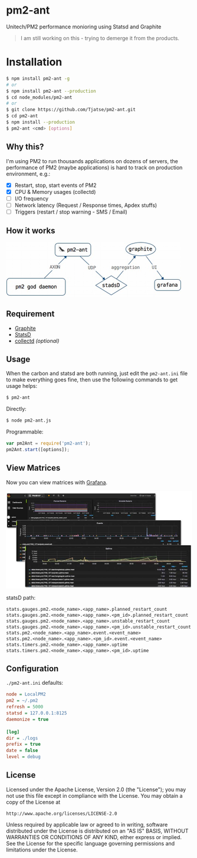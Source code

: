 # pm2-ant
Unitech/PM2 performance monioring using Statsd and Graphite

> I am still working on this - trying to demerge it from the products.

# Installation
```bash
$ npm install pm2-ant -g
# or
$ npm install pm2-ant --production
$ cd node_modules/pm2-ant
# or
$ git clone https://github.com/Tjatse/pm2-ant.git
$ cd pm2-ant
$ npm install --production
$ pm2-ant <cmd> [options]
```

## Why this?
I'm using PM2 to run thousands applications on dozens of servers, the performance of PM2 (maybe applications) is hard to track on production environment, e.g.:
- [x] Restart, stop, start events of PM2
- [x] CPU & Memory usages (collectd)
- [ ] I/O frequency
- [ ] Network latency (Request / Response times, Apdex stuffs)
- [ ] Triggers (restart / stop warning - SMS / Email)

## How it works

![flows](imgs/flows.jpg)

## Requirement
- [Graphite](docs/graphite.md)
- [StatsD](docs/statsd.md)
- [collectd](docs/collectd.md) *(optional)*

## Usage
When the carbon and statsd are both running, just edit the `pm2-ant.ini` file to make everything goes fine, then use the following commands to get usage helps:
```bash
$ pm2-ant
```

Directly:
```bash
$ node pm2-ant.js
```

Programmable:
```javascript
var pm2Ant = require('pm2-ant');
pm2Ant.start([options]);
```

## View Matrices
Now you can view matrices with [Grafana](http://docs.grafana.org/installation/rpm/).

![flows](imgs/grafana.jpg)

statsD path:
```
stats.gauges.pm2.<node_name>.<app_name>.planned_restart_count
stats.gauges.pm2.<node_name>.<app_name>.<pm_id>.planned_restart_count
stats.gauges.pm2.<node_name>.<app_name>.unstable_restart_count
stats.gauges.pm2.<node_name>.<app_name>.<pm_id>.unstable_restart_count
stats.pm2.<node_name>.<app_name>.event.<event_name>
stats.pm2.<node_name>.<app_name>.<pm_id>.event.<event_name>
stats.timers.pm2.<node_name>.<app_name>.uptime
stats.timers.pm2.<node_name>.<app_name>.<pm_id>.uptime
```

## Configuration
`./pm2-ant.ini` defaults:
```ini
node = LocalPM2
pm2 = ~/.pm2
refresh = 5000
statsd = 127.0.0.1:8125
daemonize = true

[log]
dir = ./logs
prefix = true
date = false
level = debug
```

## License
Licensed under the Apache License, Version 2.0 (the "License");
you may not use this file except in compliance with the License.
You may obtain a copy of the License at

    http://www.apache.org/licenses/LICENSE-2.0

Unless required by applicable law or agreed to in writing, software
distributed under the License is distributed on an "AS IS" BASIS,
WITHOUT WARRANTIES OR CONDITIONS OF ANY KIND, either express or implied.
See the License for the specific language governing permissions and
limitations under the License.
